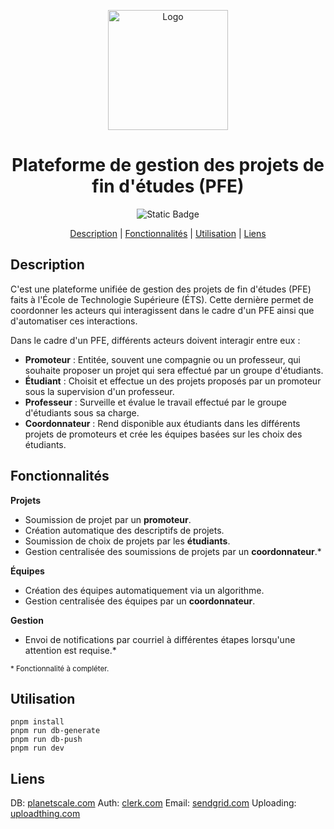 <div align="center">

<a href="https://pfeetsmtl.systems/"><img src="https://pfeetsmtl.systems/pfe-etsmtl-marque/fond-rouge-avec-description/logo-pfe-fond-rouge-avec-description.svg" width="192" height="192" alt="Logo"/></a>

# Plateforme de gestion des projets de fin d'études (PFE)

![Static Badge](https://img.shields.io/badge/Statut_du_projet-D%C3%A9veloppement-blue)

[Description](https://github.com/VincentAudette/PFE-ETS/blob/documentation/README.md#description) | [Fonctionnalités](https://github.com/VincentAudette/PFE-ETS/blob/documentation/README.md#fonctionnalit%C3%A9s) | [Utilisation](https://github.com/VincentAudette/PFE-ETS/blob/documentation/README.md#utilisation) | [Liens](https://github.com/VincentAudette/PFE-ETS/blob/documentation/README.md#liens)

</div>

## Description

C'est une plateforme unifiée de gestion des projets de fin d'études (PFE) faits à l'École de Technologie Supérieure (ÉTS). Cette dernière permet de coordonner les acteurs qui interagissent dans le cadre d'un PFE ainsi que d'automatiser ces interactions.

Dans le cadre d'un PFE, différents acteurs doivent interagir entre eux :

- **Promoteur** : Entitée, souvent une compagnie ou un professeur, qui souhaite proposer un projet qui sera effectué par un groupe d'étudiants.
- **Étudiant** : Choisit et effectue un des projets proposés par un promoteur sous la supervision d'un professeur.
- **Professeur** : Surveille et évalue le travail effectué par le groupe d'étudiants sous sa charge.
- **Coordonnateur** : Rend disponible aux étudiants dans les différents projets de promoteurs et crée les équipes basées sur les choix des étudiants.

## Fonctionnalités

**Projets**

- Soumission de projet par un **promoteur**.
- Création automatique des descriptifs de projets. 
- Soumission de choix de projets par les **étudiants**.
- Gestion centralisée des soumissions de projets par un **coordonnateur**.*


**Équipes**

- Création des équipes automatiquement via un algorithme.
- Gestion centralisée des équipes par un **coordonnateur**.

**Gestion**

- Envoi de notifications par courriel à différentes étapes lorsqu'une attention est requise.*


<sub>* Fonctionnalité à compléter.</sub>

## Utilisation

```shell
pnpm install
pnpm run db-generate
pnpm run db-push
pnpm run dev
```

## Liens
DB: [planetscale.com](https://planetscale.com)
Auth: [clerk.com](https://clerk.com)
Email: [sendgrid.com](https://sendgrid.com/)
Uploading: [uploadthing.com](https://uploadthing.com/)